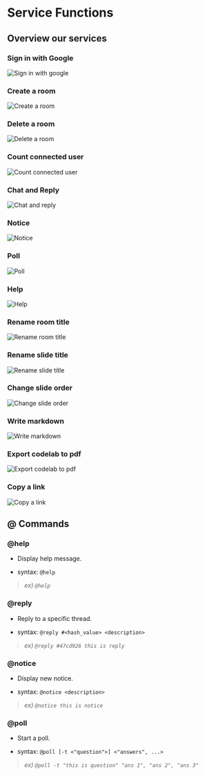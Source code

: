 # Service Functions

## Overview our services

### Sign in with Google
![Sign in with google](https://github.com/dduk-ddak/coding-night-live-doc/blob/master/images/1.%20Sign%20in%20with%20Google.gif)

### Create a room

![Create a room](https://github.com/dduk-ddak/coding-night-live-doc/blob/master/images/2.%20Create%20a%20room.gif)

### Delete a room

![Delete a room](https://github.com/dduk-ddak/coding-night-live-doc/blob/master/images/3.%20Delete%20a%20room.gif)

### Count connected user

![Count connected user](https://github.com/dduk-ddak/coding-night-live-doc/blob/master/images/4.%20Count%20connected%20user.gif)

### Chat and Reply

![Chat and reply](https://github.com/dduk-ddak/coding-night-live-doc/blob/master/images/5.%20Chat%20and%20Reply.gif)

### Notice

![Notice](https://github.com/dduk-ddak/coding-night-live-doc/blob/master/images/6.%20Notice.gif)

### Poll

![Poll](https://github.com/dduk-ddak/coding-night-live-doc/blob/master/images/13.%20Poll.gif)

### Help

![Help](https://github.com/dduk-ddak/coding-night-live-doc/blob/master/images/7.%20Help.gif)

### Rename room title

![Rename room title](https://github.com/dduk-ddak/coding-night-live-doc/blob/master/images/8.%20Rename%20room%20title.gif)

### Rename slide title

![Rename slide title](https://github.com/dduk-ddak/coding-night-live-doc/blob/master/images/9.%20Rename%20slide%20title.gif)

### Change slide order

![Change slide order](https://github.com/dduk-ddak/coding-night-live-doc/blob/master/images/12.%20Change%20slide%20order.gif)

### Write markdown

![Write markdown](https://github.com/dduk-ddak/coding-night-live-doc/blob/master/images/10.%20Write%20markdown.gif)

### Export codelab to pdf

![Export codelab to pdf](https://github.com/dduk-ddak/coding-night-live-doc/blob/master/images/14.%20Export%20codelab%20to%20pdf.gif)

### Copy a link

![Copy a link](https://github.com/dduk-ddak/coding-night-live-doc/blob/master/images/11.%20Copy%20a%20link.gif)

## @ Commands

### @help

- Display help message.

- syntax: `@help`

> _ex) `@help`_

### @reply

- Reply to a specific thread.

- syntax: `@reply #<hash_value> <description>`

> _ex) `@reply #47cd926 this is reply`_

### @notice

- Display new notice.

- syntax: `@notice <description>`

> _ex) `@notice this is notice`_

### @poll

- Start a poll.

- syntax: `@poll [-t <"question">] <"answers", ...>`

> _ex) `@poll -t "this is question" "ans 1", "ans 2", "ans 3"`_

